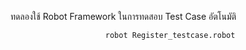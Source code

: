 ทดลองใช้ Robot Framework ในการทดสอบ Test Case อัตโนมัติ
<div align="center"> 
  <pre><code> robot Register_testcase.robot</code></pre>
</div>
